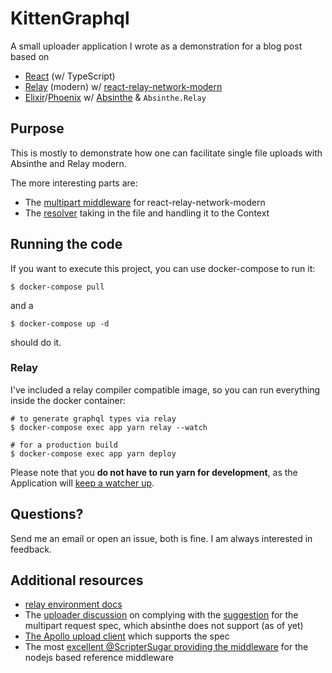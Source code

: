 # KittenGraphql

A small uploader application I wrote as a demonstration for a blog post based on 

- [React](https://facebook.github.io/react) (w/ TypeScript)
- [Relay](https://facebook.github.io/relay) (modern) w/ [react-relay-network-modern](https://github.com/relay-tools/react-relay-network-modern)
- [Elixir](https://elixir-lang.org)/[Phoenix](https://phoenixframework.org) w/ [Absinthe](https://github.com/absinthe-graphql/absinthe) & `Absinthe.Relay`

## Purpose

This is mostly to demonstrate how one can facilitate single file uploads with Absinthe and Relay modern.

The more interesting parts are:

- The [multipart middleware](./assets/js/multipart_middleware.tsx) for react-relay-network-modern
- The [resolver](./lib/kitten_graphql_web/resolvers/kitten.ex) taking in the file and handling it to the Context

## Running the code

If you want to execute this project, you can use docker-compose to run it:

```
$ docker-compose pull
```

and a 

```
$ docker-compose up -d
```

should do it.

### Relay

I've included a relay compiler compatible image, so you can run everything inside the docker container:

```
# to generate graphql types via relay
$ docker-compose exec app yarn relay --watch

# for a production build
$ docker-compose exec app yarn deploy
```

Please note that you __do not have to run yarn for development__, as the Application will [keep a watcher up](./config/dev.exs).

## Questions?

Send me an email or open an issue, both is fine. I am always interested in feedback.

## Additional resources

- [relay environment docs](https://facebook.github.io/relay/docs/en/relay-environment.html)
- The [uploader discussion](https://github.com/absinthe-graphql/absinthe_plug/issues/114) on complying with the [suggestion](https://github.com/jaydenseric/graphql-multipart-request-spec) for the multipart request spec, which absinthe does not support (as of yet)
- [The Apollo upload client](https://github.com/jaydenseric/apollo-upload-client) which supports the spec
- The most [excellent @ScripterSugar providing the middleware](https://github.com/relay-tools/react-relay-network-modern/issues/41#issuecomment-468646856) for the nodejs based reference middleware
